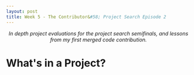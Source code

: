 ```yaml
---
layout: post
title: Week 5 - The Contributor&#58; Project Search Episode 2
---
```


<p align="center"> <em> In depth project evaluations for the project search semifinals, and lessons from my first merged code contribution. </em> </p>

# What's in a Project? 
